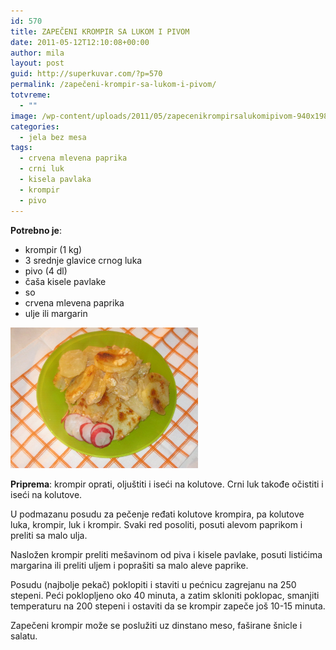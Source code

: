```yaml
---
id: 570
title: ZAPEČENI KROMPIR SA LUKOM I PIVOM
date: 2011-05-12T12:10:08+00:00
author: mila
layout: post
guid: http://superkuvar.com/?p=570
permalink: /zapečeni-krompir-sa-lukom-i-pivom/
totvreme:
  - ""
image: /wp-content/uploads/2011/05/zapecenikrompirsalukomipivom-940x198.jpg
categories:
  - jela bez mesa
tags:
  - crvena mlevena paprika
  - crni luk
  - kisela pavlaka
  - krompir
  - pivo
---
```

**Potrebno je**:

  * krompir (1 kg)
  * 3 srednje glavice crnog luka
  * pivo (4 dl)
  * čaša kisele pavlake
  * so
  * crvena mlevena paprika
  * ulje ili margarin

[<img class="alignnone size-medium wp-image-8730" src="/wp-content/uploads/2011/05/zapecenikrompirsalukomipivom-1024x768.jpg" alt="zapecenikrompirsalukomipivom" width="300" height="225" />](/wp-content/uploads/2011/05/zapecenikrompirsalukomipivom.jpg)

**Priprema**: krompir oprati, oljuštiti i iseći na kolutove. Crni luk takođe očistiti i iseći na kolutove.

U podmazanu posudu za pečenje ređati kolutove krompira, pa kolutove luka, krompir, luk i krompir. Svaki red posoliti, posuti alevom paprikom i preliti sa malo ulja.

Nasložen krompir preliti mešavinom od piva i kisele pavlake, posuti listićima margarina ili preliti uljem i poprašiti sa malo aleve paprike.

Posudu (najbolje pekač) poklopiti i staviti u pećnicu zagrejanu na 250 stepeni. Peći poklopljeno oko 40 minuta, a zatim skloniti poklopac, smanjiti temperaturu na 200 stepeni i ostaviti da se krompir zapeče još 10-15 minuta.

Zapečeni krompir može se poslužiti uz dinstano meso, faširane šnicle i salatu.